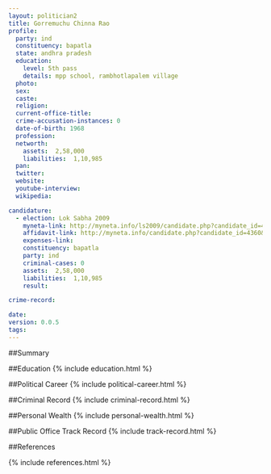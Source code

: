```yaml
---
layout: politician2
title: Gorremuchu Chinna Rao
profile: 
  party: ind
  constituency: bapatla
  state: andhra pradesh
  education: 
    level: 5th pass
    details: mpp school, rambhotlapalem village
  photo: 
  sex: 
  caste: 
  religion: 
  current-office-title: 
  crime-accusation-instances: 0
  date-of-birth: 1968
  profession: 
  networth: 
    assets:  2,58,000
    liabilities:  1,10,985
  pan: 
  twitter: 
  website: 
  youtube-interview: 
  wikipedia: 

candidature: 
  - election: Lok Sabha 2009
    myneta-link: http://myneta.info/ls2009/candidate.php?candidate_id=4360
    affidavit-link: http://myneta.info/candidate.php?candidate_id=4360&scan=original
    expenses-link: 
    constituency: bapatla 
    party: ind
    criminal-cases: 0
    assets:  2,58,000
    liabilities:  1,10,985
    result:  

crime-record: 

date: 
version: 0.0.5
tags: 
---
```

##Summary


##Education
{% include education.html %}


##Political Career
{% include political-career.html %}


##Criminal Record
{% include criminal-record.html %}


##Personal Wealth
{% include personal-wealth.html %}


##Public Office Track Record
{% include track-record.html %}


##References


{% include references.html %}